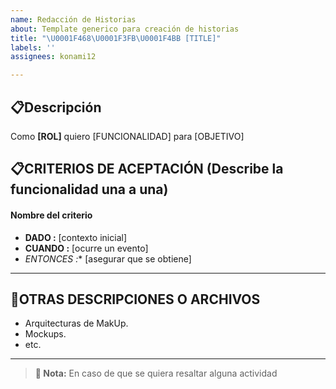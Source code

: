```yaml
---
name: Redacción de Historias
about: Template generico para creación de historias
title: "\U0001F468\U0001F3FB‍\U0001F4BB [TITLE]"
labels: ''
assignees: konami12

---
```


## 📋Descripción

Como  **[ROL]** quiero [FUNCIONALIDAD] para [OBJETIVO]

## 📋CRITERIOS DE ACEPTACIÓN (Describe la funcionalidad una a una)

#### Nombre del criterio
- **DADO :** [contexto inicial] 
- **CUANDO :** [ocurre un evento] 
- *ENTONCES :** [asegurar que se obtiene]
---

## 📰OTRAS DESCRIPCIONES O ARCHIVOS

- Arquitecturas de MakUp.
- Mockups.
- etc.
---


> **🔖 Nota:** En caso de que se quiera resaltar alguna actividad

